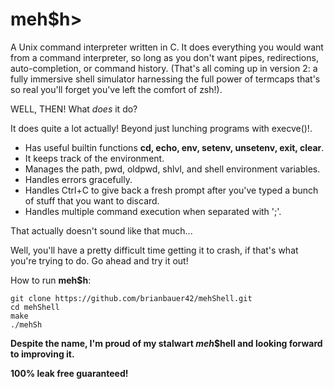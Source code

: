 # meh$h>

A Unix command interpreter written in C. It does everything you would want from a command interpreter, so long as you don't want pipes, redirections, auto-completion, or command history. (That's all coming up in version 2: a fully immersive shell simulator harnessing the full power of termcaps that's so real you'll forget you've left the comfort of zsh!).

WELL, THEN! What *does* it do?

It does quite a lot actually! Beyond just lunching programs with execve()!.
* Has useful builtin functions **cd, echo, env, setenv, unsetenv, exit, clear**.
* It keeps track of the environment.
* Manages the path, pwd, oldpwd, shlvl, and shell environment variables.
* Handles errors gracefully.
* Handles Ctrl+C to give back a fresh prompt after you've typed a bunch of stuff that you want to discard.
* Handles multiple command execution when separated with ';'.


That actually doesn't sound like that much...

Well, you'll have a pretty difficult time getting it to crash, if that's what you're trying to do. Go ahead and try it out!

How to run **meh$h**:
```
git clone https://github.com/brianbauer42/mehShell.git
cd mehShell
make
./mehSh
```
**Despite the name, I'm proud of my stalwart *meh*$hell and looking forward to improving it.**

**100% leak free guaranteed!**
